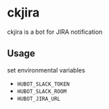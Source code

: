 # ckjira

ckjira is a bot for JIRA notification

## Usage
set environmental variables
- `HUBOT_SLACK_TOKEN`
- `HUBOT_SLACK_ROOM`
- `HUBOT_JIRA_URL`
